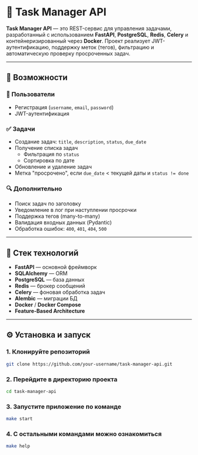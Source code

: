 # 📝 Task Manager API

**Task Manager API** — это REST-сервис для управления задачами, разработанный с использованием **FastAPI**, **PostgreSQL**, **Redis**, **Celery** и контейнеризированный через **Docker**. Проект реализует JWT-аутентификацию, поддержку меток (тегов), фильтрацию и автоматическую проверку просроченных задач.

---

## 🚀 Возможности

### 👤 Пользователи

- Регистрация (`username`, `email`, `password`)
- JWT-аутентификация

### ✅ Задачи

- Создание задач: `title`, `description`, `status`, `due_date`
- Получение списка задач
  - Фильтрация по `status`
  - Сортировка по дате
- Обновление и удаление задач
- Метка "просрочено", если `due_date` < текущей даты и `status != done`

### 🔍 Дополнительно

- Поиск задач по заголовку
- Уведомление в лог при наступлении просрочки
- Поддержка тегов (many-to-many)
- Валидация входных данных (Pydantic)
- Обработка ошибок: `400`, `401`, `404`, `500`

---

## 🧱 Стек технологий

- **FastAPI** — основной фреймворк
- **SQLAlchemy** — ORM
- **PostgreSQL** — база данных
- **Redis** — брокер сообщений
- **Celery** — фоновая обработка задач
- **Alembic** — миграции БД
- **Docker** / **Docker Compose**
- **Feature-Based Architecture**

---

## ⚙️ Установка и запуск

### 1. Клонируйте репозиторий

```bash
git clone https://github.com/your-username/task-manager-api.git
```

### 2. Перейдите в директорию проекта 

```bash
cd task-manager-api
```

### 3. Запустите приложение по команде

```bash
make start
```

### 4. С остальными командами можно ознакомиться 

```bash
make help
```

